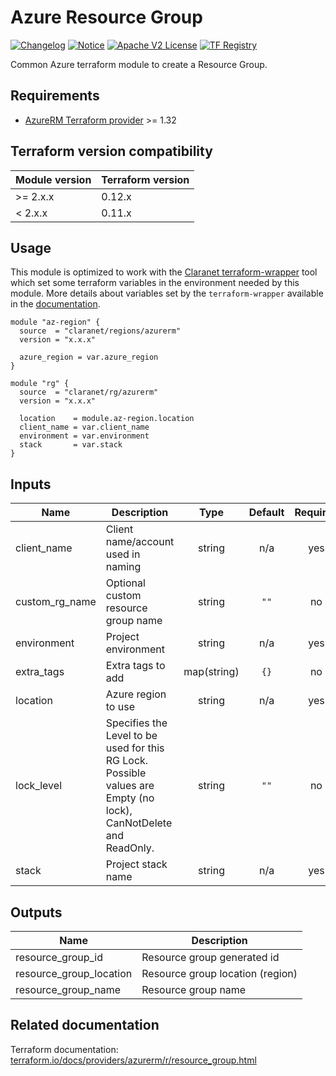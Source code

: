 # Azure Resource Group
[![Changelog](https://img.shields.io/badge/changelog-release-green.svg)](CHANGELOG.md) [![Notice](https://img.shields.io/badge/notice-copyright-yellow.svg)](NOTICE) [![Apache V2 License](https://img.shields.io/badge/license-Apache%20V2-orange.svg)](LICENSE) [![TF Registry](https://img.shields.io/badge/terraform-registry-blue.svg)](https://registry.terraform.io/modules/claranet/rg/azurerm/)

Common Azure terraform module to create a Resource Group.

## Requirements

* [AzureRM Terraform provider](https://www.terraform.io/docs/providers/azurerm/) >= 1.32

## Terraform version compatibility

| Module version | Terraform version |
|----------------|-------------------|
| >= 2.x.x       | 0.12.x            |
| < 2.x.x        | 0.11.x            |

## Usage

This module is optimized to work with the [Claranet terraform-wrapper](https://github.com/claranet/terraform-wrapper) tool
which set some terraform variables in the environment needed by this module.
More details about variables set by the `terraform-wrapper` available in the [documentation](https://github.com/claranet/terraform-wrapper#environment).

```hcl
module "az-region" {
  source  = "claranet/regions/azurerm"
  version = "x.x.x"

  azure_region = var.azure_region
}

module "rg" {
  source  = "claranet/rg/azurerm"
  version = "x.x.x"

  location    = module.az-region.location
  client_name = var.client_name
  environment = var.environment
  stack       = var.stack
}
```

## Inputs

| Name | Description | Type | Default | Required |
|------|-------------|:----:|:-----:|:-----:|
| client\_name | Client name/account used in naming | string | n/a | yes |
| custom\_rg\_name | Optional custom resource group name | string | `""` | no |
| environment | Project environment | string | n/a | yes |
| extra\_tags | Extra tags to add | map(string) | `{}` | no |
| location | Azure region to use | string | n/a | yes |
| lock\_level | Specifies the Level to be used for this RG Lock. Possible values are Empty (no lock), CanNotDelete and ReadOnly. | string | `""` | no |
| stack | Project stack name | string | n/a | yes |

## Outputs

| Name | Description |
|------|-------------|
| resource\_group\_id | Resource group generated id |
| resource\_group\_location | Resource group location (region) |
| resource\_group\_name | Resource group name |

## Related documentation

Terraform documentation: [terraform.io/docs/providers/azurerm/r/resource_group.html](https://www.terraform.io/docs/providers/azurerm/r/resource_group.html)
